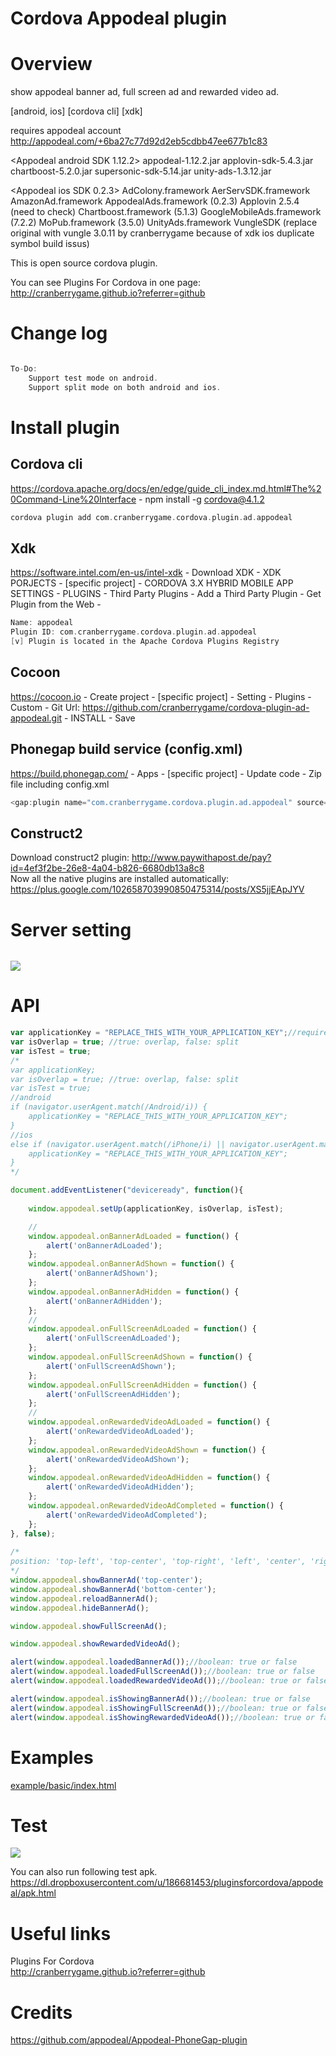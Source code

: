 Cordova Appodeal plugin
====================
# Overview #
show appodeal banner ad, full screen ad and rewarded video ad.

[android, ios] [cordova cli] [xdk]

requires appodeal account http://appodeal.com/+6ba27c77d92d2eb5cdbb47ee677b1c83

<Appodeal android SDK 1.12.2>
appodeal-1.12.2.jar
applovin-sdk-5.4.3.jar
chartboost-5.2.0.jar
supersonic-sdk-5.14.jar
unity-ads-1.3.12.jar

<Appodeal ios SDK 0.2.3>
AdColony.framework
AerServSDK.framework
AmazonAd.framework
AppodealAds.framework (0.2.3)
Applovin 2.5.4 (need to check)
Chartboost.framework (5.1.3)
GoogleMobileAds.framework (7.2.2)
MoPub.framework (3.5.0)
UnityAds.framework
VungleSDK (replace original with vungle 3.0.11 by cranberrygame because of xdk ios duplicate symbol build issus)

This is open source cordova plugin.

You can see Plugins For Cordova in one page: http://cranberrygame.github.io?referrer=github

# Change log #
```c

To-Do:
	Support test mode on android.
	Support split mode on both android and ios.
```
# Install plugin #

## Cordova cli ##
https://cordova.apache.org/docs/en/edge/guide_cli_index.md.html#The%20Command-Line%20Interface - npm install -g cordova@4.1.2
```c
cordova plugin add com.cranberrygame.cordova.plugin.ad.appodeal
```

## Xdk ##
https://software.intel.com/en-us/intel-xdk - Download XDK - XDK PORJECTS - [specific project] - CORDOVA 3.X HYBRID MOBILE APP SETTINGS - PLUGINS - Third Party Plugins - Add a Third Party Plugin - Get Plugin from the Web -
```c
Name: appodeal
Plugin ID: com.cranberrygame.cordova.plugin.ad.appodeal
[v] Plugin is located in the Apache Cordova Plugins Registry
```

## Cocoon ##
https://cocoon.io - Create project - [specific project] - Setting - Plugins - Custom - Git Url: https://github.com/cranberrygame/cordova-plugin-ad-appodeal.git - INSTALL - Save<br>

## Phonegap build service (config.xml) ##
https://build.phonegap.com/ - Apps - [specific project] - Update code - Zip file including config.xml
```c
<gap:plugin name="com.cranberrygame.cordova.plugin.ad.appodeal" source="plugins.cordova.io" />
```

## Construct2 ##
Download construct2 plugin: http://www.paywithapost.de/pay?id=4ef3f2be-26e8-4a04-b826-6680db13a8c8
<br>
Now all the native plugins are installed automatically: https://plus.google.com/102658703990850475314/posts/XS5jjEApJYV
# Server setting #
```c
```

<img src="https://github.com/cranberrygame/cordova-plugin-ad-appodeal/blob/master/doc/applicationKey.png">

# API #
```javascript
var applicationKey = "REPLACE_THIS_WITH_YOUR_APPLICATION_KEY";//requires appodeal account http://appodeal.com/+6ba27c77d92d2eb5cdbb47ee677b1c83
var isOverlap = true; //true: overlap, false: split
var isTest = true;
/*
var applicationKey;
var isOverlap = true; //true: overlap, false: split
var isTest = true;
//android
if (navigator.userAgent.match(/Android/i)) {
	applicationKey = "REPLACE_THIS_WITH_YOUR_APPLICATION_KEY";
}
//ios
else if (navigator.userAgent.match(/iPhone/i) || navigator.userAgent.match(/iPad/i)) {
	applicationKey = "REPLACE_THIS_WITH_YOUR_APPLICATION_KEY";
}
*/

document.addEventListener("deviceready", function(){
	
	window.appodeal.setUp(applicationKey, isOverlap, isTest);

	//
	window.appodeal.onBannerAdLoaded = function() {
		alert('onBannerAdLoaded');
	};
	window.appodeal.onBannerAdShown = function() {
		alert('onBannerAdShown');
	};
	window.appodeal.onBannerAdHidden = function() {
		alert('onBannerAdHidden');
	};
	//
	window.appodeal.onFullScreenAdLoaded = function() {
		alert('onFullScreenAdLoaded');
	};
	window.appodeal.onFullScreenAdShown = function() {
		alert('onFullScreenAdShown');
	};
	window.appodeal.onFullScreenAdHidden = function() {
		alert('onFullScreenAdHidden');
	};
	//
	window.appodeal.onRewardedVideoAdLoaded = function() {
		alert('onRewardedVideoAdLoaded');
	};
	window.appodeal.onRewardedVideoAdShown = function() {
		alert('onRewardedVideoAdShown');
	};
	window.appodeal.onRewardedVideoAdHidden = function() {
		alert('onRewardedVideoAdHidden');
	};	
	window.appodeal.onRewardedVideoAdCompleted = function() {
		alert('onRewardedVideoAdCompleted');
	};	
}, false);
	
/*
position: 'top-left', 'top-center', 'top-right', 'left', 'center', 'right', 'bottom-left', 'bottom-center', 'bottom-right'
*/
window.appodeal.showBannerAd('top-center');
window.appodeal.showBannerAd('bottom-center');
window.appodeal.reloadBannerAd();
window.appodeal.hideBannerAd();

window.appodeal.showFullScreenAd();

window.appodeal.showRewardedVideoAd();

alert(window.appodeal.loadedBannerAd());//boolean: true or false
alert(window.appodeal.loadedFullScreenAd());//boolean: true or false
alert(window.appodeal.loadedRewardedVideoAd());//boolean: true or false

alert(window.appodeal.isShowingBannerAd());//boolean: true or false
alert(window.appodeal.isShowingFullScreenAd());//boolean: true or false
alert(window.appodeal.isShowingRewardedVideoAd());//boolean: true or false
```
# Examples #
<a href="https://github.com/cranberrygame/cordova-plugin-ad-appodeal/blob/master/example/basic/index.html">example/basic/index.html</a><br>

# Test #

[![](http://img.youtube.com/vi/wOmHRtFTXc4/0.jpg)](https://www.youtube.com/watch?v=wOmHRtFTXc4&feature=youtu.be "Youtube")

You can also run following test apk.
https://dl.dropboxusercontent.com/u/186681453/pluginsforcordova/appodeal/apk.html

# Useful links #

Plugins For Cordova<br>
http://cranberrygame.github.io?referrer=github

# Credits #

https://github.com/appodeal/Appodeal-PhoneGap-plugin

